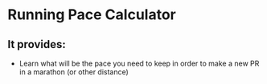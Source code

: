 # Running Pace Calculator

## It provides:
- Learn what will be the pace you need to keep in order to make a new PR in a marathon (or other distance)

